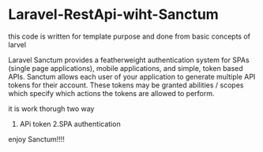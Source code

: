 # Laravel-RestApi-wiht-Sanctum 

this code is written for template purpose and done from basic concepts of larvel

Laravel Sanctum provides a featherweight authentication system for SPAs (single page applications), mobile applications, and simple, token based APIs. Sanctum allows each user of your application to generate multiple API tokens for their account. These tokens may be granted abilities / scopes which specify which actions the tokens are allowed to perform.

it is work thorugh two way
1. APi token
2.SPA authentication

enjoy Sanctum!!!!
